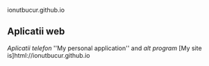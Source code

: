 ionutbucur.github.io

## Aplicatii web ##
_Aplicatii telefon_
''My personal application'' and _alt program_
[My site is]html://ionutbucur.github.io

